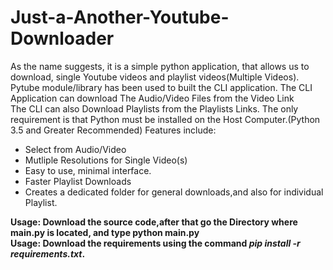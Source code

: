 # Just-a-Another-Youtube-Downloader
As the name suggests, it is a simple python application, that allows us to download, single Youtube videos and playlist videos(Multiple Videos).
Pytube module/library has been used to built the CLI application.
The CLI Application can download The Audio/Video Files from the Video Link<br>
The CLI can also Download Playlists from the Playlists Links.
The only requirement is that Python must be installed on the Host Computer.(Python 3.5 and Greater Recommended)
Features include:
<ul>
    <li>Select from Audio/Video</li>
    <li>Mutliple Resolutions for Single Video(s)</li>
    <li>Easy to use, minimal interface.</li>
    <li>Faster Playlist Downloads</li>
    <li>Creates a dedicated folder for general downloads,and also for individual Playlist.</li>
</ul>

<b>Usage: Download the source code,after that go the Directory where main.py is located, and type python main.py</b><br/>
<b>Usage: Download the requirements using the command <em>pip install -r requirements.txt</em>.</b>
